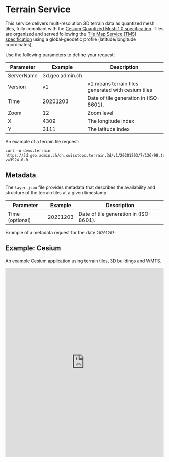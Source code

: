# Terrain Service

This service delivers multi-resolution 3D terrain data as quantized mesh tiles, fully compliant with the [Cesium Quantized Mesh 1.0 specification](https://github.com/AnalyticalGraphicsInc/quantized-mesh).
Tiles are organized and served following the [Tile Map Service (TMS) specification](http://wiki.osgeo.org/wiki/Tile_Map_Service_Specification) using a global-geodetic profile (latitude/longitude coordinates),

<ApiCodeBlock url="https://3d.geo.admin.ch/ch.swisstopo.terrain.3d/<Version>/<Time>/<Zoom>/<X>/<Y>.terrain" method="GET" />

Use the following parameters to define your request:

| Parameter  | Example         | Description                                        |
| ---------- | --------------- | -------------------------------------------------- |
| ServerName | 3d.geo.admin.ch |                                                    |
| Version    | v1              | v1 means terrain tiles generated with cesium tiles |
| Time       | 20201203        | Date of tile generation in (ISO-8601).             |
| Zoom       | 12              | Zoom level                                         |
| X          | 4309            | The longitude index                                |
| Y          | 3111            | The latitude index                                 |

An example of a terrain tile request:

```http
curl -o demo.terrain https://3d.geo.admin.ch/ch.swisstopo.terrain.3d/v1/20201203/7/136/98.terrain?v=3924.0.0
```

## Metadata

The `layer.json` file provides metadata that describes the availability and structure of the terrain tiles at a given timestamp.

<ApiCodeBlock url="https://3d.geo.admin.ch/ch.swisstopo.terrain.3d/v1/<Time>/layer.json" method="GET" />

| Parameter       | Example  | Description                            |
| --------------- | -------- | -------------------------------------- |
| Time (optional) | 20201203 | Date of tile generation in (ISO-8601). |

Example of a metadata request for the date `20201203`:

<ExampleCodeBlock
request="curl https://3d.geo.admin.ch/ch.swisstopo.terrain.3d/v1/20201203/layer.json"
example='{
  "attribution": "Put something there",
  "available": [...],
  "bounds": [-180, -90, 180, 90],
  "description": "Nice terrains",
  "format": "quantized-mesh-1.0",
  "minzoom": 0,
  "projection": "EPSG:4326",
  "scheme": "tms",
  "tilejson": "2.1.0",
  "tiles": ["{z}/{x}/{y}.terrain?v={version}"],
  "version": "3924.0.0"
}'
/>

## Example: Cesium

An example Cesium application using terrain tiles, 3D buildings and WMTS.

<iframe height="600" style="width: 100%;" scrolling="no" title="Geoadmin Terrain, Buildings and WMTS CesiumJS integration" src="https://codepen.io/geoadmin/embed/zBEYGE?default-tab=js%2Cresult&editable=true&zoom=0.5" frameborder="no" loading="lazy" allowtransparency="true" allowfullscreen="true">
  See the Pen <a href="https://codepen.io/geoadmin/pen/zBEYGE">
  Geoadmin Terrain, Buildings and WMTS CesiumJS integration</a> by geoadmin (<a href="https://codepen.io/geoadmin">@geoadmin</a>)
  on <a href="https://codepen.io">CodePen</a>.
</iframe>
